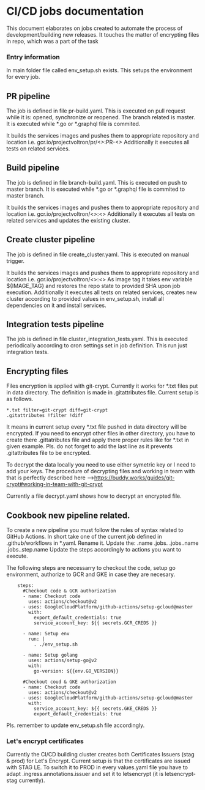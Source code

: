 # CI/CD jobs documentation
This document elaborates on jobs created to automate the process of development/building  new releases.
It touches the matter of encrypting files in repo, which was a part of the task

### Entry information
In main folder file called env_setup.sh exists. This setups the environment for every job.

## PR pipeline
The job is defined in file pr-build.yaml. This is executed on pull request while it is: opened, synchronize or reopened. The branch related is master.
It is executed while *.go or *.graphql file is commited.

It builds the services images and pushes them to appropriate repository and location i.e.
gcr.io/projectvoltron/pr/<<service-name>>:PR-<<pr-number>>
Additionally it executes all tests on related services.

## Build pipeline
The job is defined in file branch-build.yaml. This is executed on push to master branch.
It is executed while *.go or *.graphql file is commited to master branch.

It builds the services images and pushes them to appropriate repository and location i.e.
gcr.io/projectvoltron/<<service-name>>:<<sha-number>>
Additionally it executes all tests on related services and updates the existing cluster.

## Create cluster pipeline
The job is defined in file create_cluster.yaml. This is executed on manual trigger.

It builds the services images and pushes them to appropriate repository and location i.e.
gcr.io/projectvoltron/<<service-name>>:<<image-tag>>
As image tag it takes env variable ${IMAGE_TAG} and restores the repo state to provided SHA upon job execution.
Additionally it executes all tests on related services, creates new cluster according to provided values in env_setup.sh, install all dependencies on it and install services.

## Integration tests pipeline
The job is defined in file cluster_integration_tests.yaml. This is executed periodically according to cron settings set in job definition. This run just integration tests.

## Encrypting files
Files encryption is applied with git-crypt.
Currently it works for *.txt files put in data directory.
The definition is made in .gitattributes file.
Current setup is as follows.
```
*.txt filter=git-crypt diff=git-crypt
.gitattributes !filter !diff
```
It means in current setup every *.txt file pushed in data directory will be encrypted.
If you need to encrypt other files in other directory, you have to create there .gittatributes file and apply there proper rules like  for *.txt in given example. Pls. do not forget to add the last line as it prevents .gitattributes file to be encrypted.

To decrypt the data locally you need to use either symetric key or I need to add your keys.
The procedure of decrypting files and working in team with that is perfectly described here -->https://buddy.works/guides/git-crypt#working-in-team-with-git-crypt

Currently a file decrypt.yaml shows how to decrypt an encrypted file.

## Cookbook new pipeline related.
To create a new pipeline you must follow the rules of syntax related to GitHub Actions.
In short take one of the current job defined in .github/workflows in *.yaml. Rename it. Update the:
.name
.jobs.<jobs-name>
.jobs.<jobs-name>.name
.jobs.<jobs-name>.step.name
Update the steps accordingly to actions you want to execute.

The following steps are necessarry to checkout the code, setup go environment, authorize to GCR and GKE in case they are necesary.
```
    steps:    
      #Checkout code & GCR authorization
      - name: Checkout code
        uses: actions/checkout@v2
      - uses: GoogleCloudPlatform/github-actions/setup-gcloud@master
        with:
          export_default_credentials: true
          service_account_key: ${{ secrets.GCR_CREDS }}

      - name: Setup env
        run: |
          . ./env_setup.sh

      - name: Setup golang
        uses: actions/setup-go@v2
        with:
          go-version: ${{env.GO_VERSION}}

      #Checkout coud & GKE authorization
      - name: Checkout code
        uses: actions/checkout@v2
      - uses: GoogleCloudPlatform/github-actions/setup-gcloud@master
        with:
          service_account_key: ${{ secrets.GKE_CREDS }}
          export_default_credentials: true
```
Pls. remember to update env_setup.sh file accordingly.

### Let's encrypt certificates
Currently the CI/CD building cluster creates both Certificates Issuers (stag & prod) for Let's Encrypt. 
Current setup is that the certificates are issued with STAG LE. To switch it to PROD in every values.yaml file you have to adapt .ingress.annotations.issuer and set it to letsencrypt (it is letsencrypt-stag currently).


